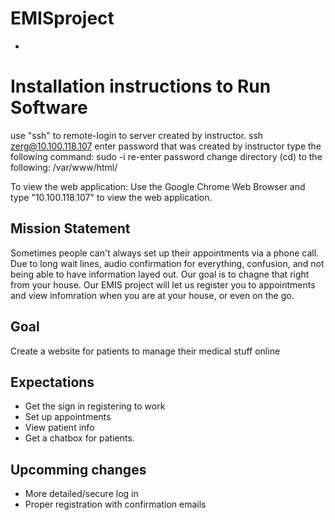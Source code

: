 # EMISproject
-
# Installation instructions to Run Software
use "ssh" to remote-login to server created by instructor.
ssh zerg@10.100.118.107
enter password that was created by instructor
type the following command: sudo -i
re-enter password
change directory (cd) to the following: /var/www/html/

To view the web application:
Use the Google Chrome Web Browser and type "10.100.118.107" to view the web application.


## Mission Statement
Sometimes people can't always set up their appointments via a phone call. Due to long wait lines, audio confirmation for everything, confusion, and not being able to have information layed out. Our goal is to chagne that right from your house. Our EMIS project will let us register you to appointments and view infomration when you are at your house, or even on the go.

## Goal
Create a website for patients to manage their medical stuff online
 
## Expectations
- Get the sign in registering to work
- Set up appointments
- View patient info
- Get a chatbox for patients.
 
## Upcomming changes
- More detailed/secure log in
- Proper registration with confirmation emails
